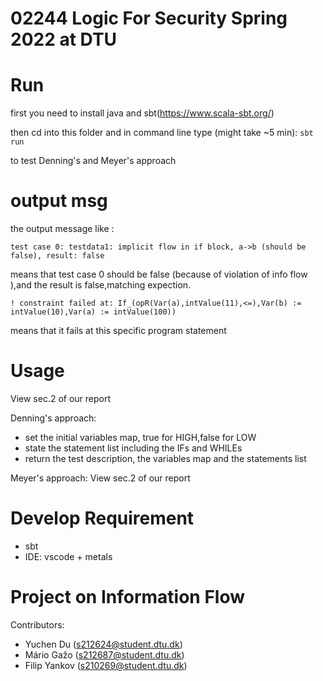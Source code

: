 # 02244 Logic For Security Spring 2022 at DTU


# Run

first you need to install java and sbt(https://www.scala-sbt.org/)


then cd into this folder and in command line type (might take ~5 min):
```sbt run```

to test Denning's and Meyer's approach

# output msg

the output message like :

`test case 0: testdata1: implicit flow in if block, a->b (should be false), result: false`


means that test case 0 should be false (because of violation of info flow ),and the  result is false,matching expection.


`! constraint failed at: If_(opR(Var(a),intValue(11),<=),Var(b) := intValue(10),Var(a) := intValue(100))`


means that it fails at this specific program statement

# Usage

View sec.2 of our report 

Denning's approach:
- set the initial variables map, true for HIGH,false for LOW
- state the statement list including the IFs and WHILEs
- return the test description, the variables map and the statements list


Meyer's approach: View sec.2 of our report 

# Develop Requirement
- sbt
- IDE: vscode + metals


# Project on Information Flow
Contributors:
- Yuchen Du (s212624@student.dtu.dk)
- Mário Gažo (s212687@student.dtu.dk)
- Filip Yankov (s210269@student.dtu.dk)

